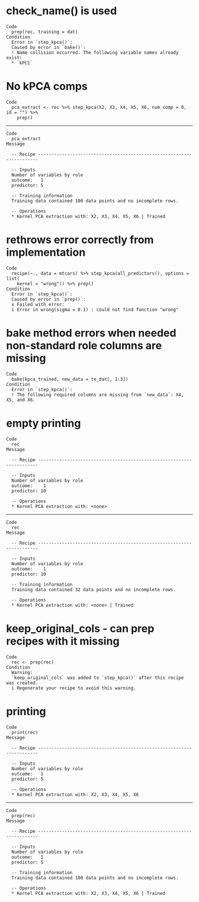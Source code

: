 # check_name() is used

    Code
      prep(rec, training = dat)
    Condition
      Error in `step_kpca()`:
      Caused by error in `bake()`:
      ! Name collision occurred. The following variable names already exist:
      * `kPC1`

# No kPCA comps

    Code
      pca_extract <- rec %>% step_kpca(X2, X3, X4, X5, X6, num_comp = 0, id = "") %>%
        prep()

---

    Code
      pca_extract
    Message
      
      -- Recipe ----------------------------------------------------------------------
      
      -- Inputs 
      Number of variables by role
      outcome:   1
      predictor: 5
      
      -- Training information 
      Training data contained 100 data points and no incomplete rows.
      
      -- Operations 
      * Kernel PCA extraction with: X2, X3, X4, X5, X6 | Trained

# rethrows error correctly from implementation

    Code
      recipe(~., data = mtcars) %>% step_kpca(all_predictors(), options = list(
        kernel = "wrong")) %>% prep()
    Condition
      Error in `step_kpca()`:
      Caused by error in `prep()`:
      x Failed with error:
      i Error in wrong(sigma = 0.1) : could not find function "wrong"

# bake method errors when needed non-standard role columns are missing

    Code
      bake(kpca_trained, new_data = te_dat[, 1:3])
    Condition
      Error in `step_kpca()`:
      ! The following required columns are missing from `new_data`: X4, X5, and X6.

# empty printing

    Code
      rec
    Message
      
      -- Recipe ----------------------------------------------------------------------
      
      -- Inputs 
      Number of variables by role
      outcome:    1
      predictor: 10
      
      -- Operations 
      * Kernel PCA extraction with: <none>

---

    Code
      rec
    Message
      
      -- Recipe ----------------------------------------------------------------------
      
      -- Inputs 
      Number of variables by role
      outcome:    1
      predictor: 10
      
      -- Training information 
      Training data contained 32 data points and no incomplete rows.
      
      -- Operations 
      * Kernel PCA extraction with: <none> | Trained

# keep_original_cols - can prep recipes with it missing

    Code
      rec <- prep(rec)
    Condition
      Warning:
      `keep_original_cols` was added to `step_kpca()` after this recipe was created.
      i Regenerate your recipe to avoid this warning.

# printing

    Code
      print(rec)
    Message
      
      -- Recipe ----------------------------------------------------------------------
      
      -- Inputs 
      Number of variables by role
      outcome:   1
      predictor: 5
      
      -- Operations 
      * Kernel PCA extraction with: X2, X3, X4, X5, X6

---

    Code
      prep(rec)
    Message
      
      -- Recipe ----------------------------------------------------------------------
      
      -- Inputs 
      Number of variables by role
      outcome:   1
      predictor: 5
      
      -- Training information 
      Training data contained 100 data points and no incomplete rows.
      
      -- Operations 
      * Kernel PCA extraction with: X2, X3, X4, X5, X6 | Trained

